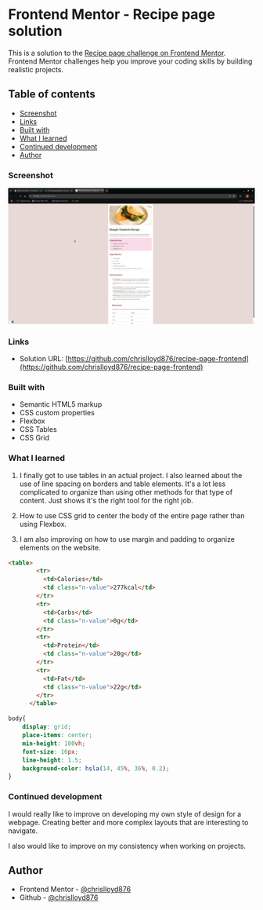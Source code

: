# Frontend Mentor - Recipe page solution

This is a solution to the [Recipe page challenge on Frontend Mentor](https://www.frontendmentor.io/challenges/recipe-page-KiTsR8QQKm). Frontend Mentor challenges help you improve your coding skills by building realistic projects. 

## Table of contents

  - [Screenshot](#screenshot)
  - [Links](#links)
  - [Built with](#built-with)
  - [What I learned](#what-i-learned)
  - [Continued development](#continued-development)
- [Author](#author)

### Screenshot

![Recipe-Preview](screenshot.png)

### Links

- Solution URL: [https://github.com/chrislloyd876/recipe-page-frontend](https://github.com/chrislloyd876/recipe-page-frontend)


### Built with

- Semantic HTML5 markup
- CSS custom properties
- Flexbox
- CSS Tables
- CSS Grid

### What I learned

1. I finally got to use tables in an actual project. I also learned about the use of line spacing on borders and table elements. It's a lot less complicated to organize than using other methods for that type of content. Just shows it's the right tool for the right job.

2. How to use CSS grid to center the body of the entire page rather than using Flexbox. 

3. I am also improving on how to use margin and padding to organize elements on the website.

```html
<table>
        <tr>
          <td>Calories</td>
          <td class="n-value">277kcal</td>
        </tr>
        <tr>
          <td>Carbs</td>
          <td class="n-value">0g</td>
        </tr>
        <tr>
          <td>Protein</td>
          <td class="n-value">20g</td>
        </tr>
        <tr>
          <td>Fat</td>
          <td class="n-value">22g</td>
        </tr>
      </table>
```
```css use of css grid
body{
    display: grid;
    place-items: center;
    min-height: 100vh;
    font-size: 16px;
    line-height: 1.5;
    background-color: hsla(14, 45%, 36%, 0.2);
}
```

### Continued development

I would really like to improve on developing my own style of design for a webpage. Creating better and more complex layouts that are interesting to navigate.

I also would like to improve on my consistency when working on projects.

## Author

- Frontend Mentor - [@chrislloyd876](https://www.frontendmentor.io/profile/chrislloyd876)
- Github - [@chrislloyd876](https://github.com/chrislloyd876)


